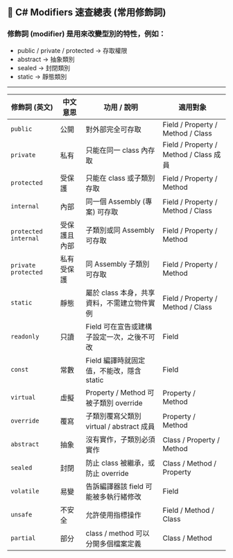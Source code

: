 ## 🔹 C# Modifiers 速查總表 (常用修飾詞)

### 修飾詞 (modifier) 是用來改變型別的特性，例如：

- public / private / protected → 存取權限
- abstract → 抽象類別
- sealed → 封閉類別
- static → 靜態類別

---

| 修飾詞 (英文)             | 中文意思   | 功用 / 說明                          | 適用對象                                 |
| -------------------- | ------ | -------------------------------- | ------------------------------------ |
| `public`             | 公開     | 對外部完全可存取                         | Field / Property / Method / Class    |
| `private`            | 私有     | 只能在同一 class 內存取                  | Field / Property / Method / Class 成員 |
| `protected`          | 受保護    | 只能在 class 或子類別存取                 | Field / Property / Method            |
| `internal`           | 內部     | 同一個 Assembly (專案) 可存取            | Field / Property / Method / Class    |
| `protected internal` | 受保護且內部 | 子類別或同 Assembly 可存取               | Field / Property / Method            |
| `private protected`  | 私有受保護  | 同 Assembly 子類別可存取                | Field / Property / Method            |
| `static`             | 靜態     | 屬於 class 本身，共享資料，不需建立物件實例        | Field / Property / Method / Class    |
| `readonly`           | 只讀     | Field 可在宣告或建構子設定一次，之後不可改         | Field                                |
| `const`              | 常數     | Field 編譯時就固定值，不能改，隱含 static      | Field                                |
| `virtual`            | 虛擬     | Property / Method 可被子類別 override | Property / Method                    |
| `override`           | 覆寫     | 子類別覆寫父類別 virtual / abstract 成員   | Property / Method                    |
| `abstract`           | 抽象     | 沒有實作，子類別必須實作                     | Class / Property / Method            |
| `sealed`             | 封閉     | 防止 class 被繼承，或防止 override        | Class / Method / Property            |
| `volatile`           | 易變     | 告訴編譯器該 field 可能被多執行緒修改           | Field                                |
| `unsafe`             | 不安全    | 允許使用指標操作                         | Field / Method / Class               |
| `partial`            | 部分     | class / method 可以分開多個檔案定義        | Class / Method                       |
